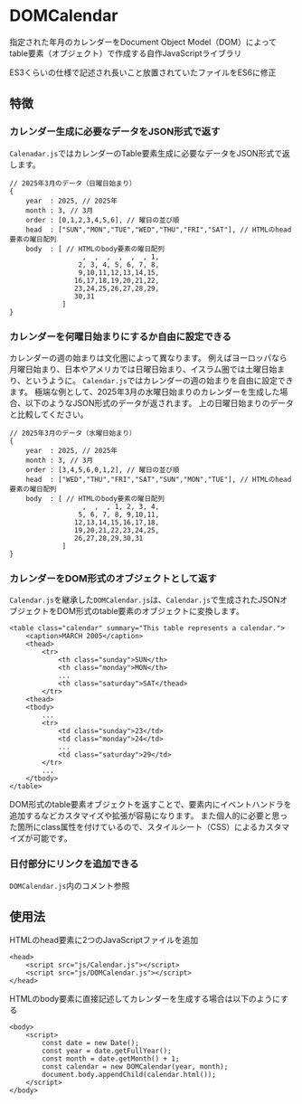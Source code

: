 # DOMCalendar

指定された年月のカレンダーをDocument Object Model（DOM）によってtable要素（オブジェクト）で作成する自作JavaScriptライブラリ

ES3くらいの仕様で記述され長いこと放置されていたファイルをES6に修正

## 特徴

### カレンダー生成に必要なデータをJSON形式で返す

`Calenadar.js`ではカレンダーのTable要素生成に必要なデータをJSON形式で返します。

```
// 2025年3月のデータ（日曜日始まり）
{
    year  : 2025, // 2025年
    month : 3, // 3月
    order : [0,1,2,3,4,5,6], // 曜日の並び順
    head  : ["SUN","MON","TUE","WED","THU","FRI","SAT"], // HTMLのhead要素の曜日配列
    body  : [ // HTMLのbody要素の曜日配列
                  ,  ,  ,  ,  ,  , 1,
                 2, 3, 4, 5, 6, 7, 8,
                 9,10,11,12,13,14,15,
                16,17,18,19,20,21,22,
                23,24,25,26,27,28,29,
                30,31
             ]
}
```

### カレンダーを何曜日始まりにするか自由に設定できる

カレンダーの週の始まりは文化圏によって異なります。
例えばヨーロッパなら月曜日始まり、日本やアメリカでは日曜日始まり、イスラム圏では土曜日始まり、というように。
`Calendar.js`ではカレンダーの週の始まりを自由に設定できます。
極端な例として、2025年3月の水曜日始まりのカレンダーを生成した場合、以下のようなJSON形式のデータが返されます。
上の日曜日始まりのデータと比較してください。

```
// 2025年3月のデータ（水曜日始まり）
{
    year  : 2025, // 2025年
    month : 3, // 3月
    order : [3,4,5,6,0,1,2], // 曜日の並び順
    head  : ["WED","THU","FRI","SAT","SUN","MON","TUE"], // HTMLのhead要素の曜日配列
    body  : [ // HTMLのbody要素の曜日配列
                  ,  ,  , 1, 2, 3, 4,
                 5, 6, 7, 8, 9,10,11,
                12,13,14,15,16,17,18,
                19,20,21,22,23,24,25,
                26,27,28,29,30,31
             ]
}
```

### カレンダーをDOM形式のオブジェクトとして返す

`Calendar.js`を継承した`DOMCalendar.js`は、`Calendar.js`で生成されたJSONオブジェクトをDOM形式のtable要素のオブジェクトに変換します。

```
<table class="calendar" summary="This table represents a calendar.">
    <caption>MARCH 2005</caption>
    <thead>
        <tr>
            <th class="sunday">SUN</th>
            <th class="monday">MON</th>
            ...
            <th class="saturday">SAT</thead>
        </tr>
    <thead>
    <tbody>
        ...
        <tr>
            <td class="sunday">23</td>
            <td class="monday">24</td>
            ...
            <td class="saturday">29</td>
        </tr>
        ...
    </tbody>
</table>
```

DOM形式のtable要素オブジェクトを返すことで、要素内にイベントハンドラを追加するなどカスタマイズや拡張が容易になります。
また個人的に必要と思った箇所にclass属性を付けているので、スタイルシート（CSS）によるカスタマイズが可能です。

### 日付部分にリンクを追加できる

`DOMCalendar.js`内のコメント参照

## 使用法

HTMLのhead要素に2つのJavaScriptファイルを追加

```
<head>
    <script src="js/Calendar.js"></script>
    <script src="js/DOMCalendar.js"></script>
</head>
```

HTMLのbody要素に直接記述してカレンダーを生成する場合は以下のようにする

```
<body>
    <script>
        const date = new Date();
        const year = date.getFullYear();
        const month = date.getMonth() + 1;
        const calendar = new DOMCalendar(year, month);
        document.body.appendChild(calendar.html());
    </script>
</body>
```
